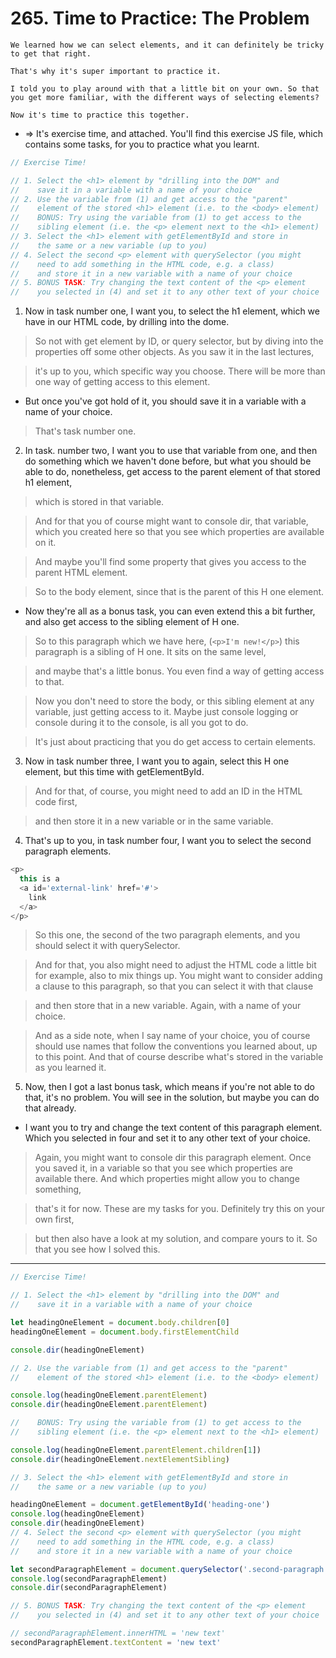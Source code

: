 # 265. Time to Practice: The Problem

```
We learned how we can select elements, and it can definitely be tricky to get that right.

That's why it's super important to practice it.

I told you to play around with that a little bit on your own. So that you get more familiar, with the different ways of selecting elements?

Now it's time to practice this together.
```

- => It's exercise time, and attached. You'll find this exercise JS file, which contains some tasks, for you to practice what you learnt.

```js
// Exercise Time!

// 1. Select the <h1> element by "drilling into the DOM" and
//    save it in a variable with a name of your choice
// 2. Use the variable from (1) and get access to the "parent"
//    element of the stored <h1> element (i.e. to the <body> element)
//    BONUS: Try using the variable from (1) to get access to the
//    sibling element (i.e. the <p> element next to the <h1> element)
// 3. Select the <h1> element with getElementById and store in
//    the same or a new variable (up to you)
// 4. Select the second <p> element with querySelector (you might
//    need to add something in the HTML code, e.g. a class)
//    and store it in a new variable with a name of your choice
// 5. BONUS TASK: Try changing the text content of the <p> element
//    you selected in (4) and set it to any other text of your choice
```

1. Now in task number one, I want you, to select the h1 element, which we have in our HTML code, by drilling into the dome.

> So not with get element by ID, or query selector, but by diving into the properties off some other objects. As you saw it in the last lectures,

> it's up to you, which specific way you choose. There will be more than one way of getting access to this element.

- But once you've got hold of it, you should save it in a variable with a name of your choice.

> That's task number one.

2. In task. number two, I want you to use that variable from one, and then do something which we haven't done before, but what you should be able to do, nonetheless, get access to the parent element of that stored h1 element,

> which is stored in that variable.

> And for that you of course might want to console dir, that variable, which you created here so that you see which properties are available on it.

> And maybe you'll find some property that gives you access to the parent HTML element.

> So to the body element, since that is the parent of this H one element.

- Now they're all as a bonus task, you can even extend this a bit further, and also get access to the sibling element of H one.

> So to this paragraph which we have here, (`<p>I'm new!</p>`) this paragraph is a sibling of H one. It sits on the same level,

> and maybe that's a little bonus. You even find a way of getting access to that.

> Now you don't need to store the body, or this sibling element at any variable, just getting access to it. Maybe just console logging or console during it to the console, is all you got to do.

> It's just about practicing that you do get access to certain elements.

3. Now in task number three, I want you to again, select this H one element, but this time with getElementById.

> And for that, of course, you might need to add an ID in the HTML code first,

> and then store it in a new variable or in the same variable.

4. That's up to you, in task number four, I want you to select the second paragraph elements.

```js
<p>
  this is a
  <a id='external-link' href='#'>
    link
  </a>
</p>
```

> So this one, the second of the two paragraph elements, and you should select it with querySelector.

> And for that, you also might need to adjust the HTML code a little bit for example, also to mix things up. You might want to consider adding a clause to this paragraph, so that you can select it with that clause

> and then store that in a new variable. Again, with a name of your choice.

> And as a side note, when I say name of your choice, you of course should use names that follow the conventions you learned about, up to this point. And that of course describe what's stored in the variable as you learned it.

5. Now, then I got a last bonus task, which means if you're not able to do that, it's no problem. You will see in the solution, but maybe you can do that already.

- I want you to try and change the text content of this paragraph element. Which you selected in four and set it to any other text of your choice.

> Again, you might want to console dir this paragraph element. Once you saved it, in a variable so that you see which properties are available there. And which properties might allow you to change something,

> that's it for now. These are my tasks for you. Definitely try this on your own first,

> but then also have a look at my solution, and compare yours to it. So that you see how I solved this.

---

```js
// Exercise Time!

// 1. Select the <h1> element by "drilling into the DOM" and
//    save it in a variable with a name of your choice

let headingOneElement = document.body.children[0]
headingOneElement = document.body.firstElementChild

console.dir(headingOneElement)

// 2. Use the variable from (1) and get access to the "parent"
//    element of the stored <h1> element (i.e. to the <body> element)

console.log(headingOneElement.parentElement)
console.dir(headingOneElement.parentElement)

//    BONUS: Try using the variable from (1) to get access to the
//    sibling element (i.e. the <p> element next to the <h1> element)

console.log(headingOneElement.parentElement.children[1])
console.dir(headingOneElement.nextElementSibling)

// 3. Select the <h1> element with getElementById and store in
//    the same or a new variable (up to you)

headingOneElement = document.getElementById('heading-one')
console.log(headingOneElement)
console.dir(headingOneElement)
// 4. Select the second <p> element with querySelector (you might
//    need to add something in the HTML code, e.g. a class)
//    and store it in a new variable with a name of your choice

let secondParagraphElement = document.querySelector('.second-paragraph')
console.log(secondParagraphElement)
console.dir(secondParagraphElement)

// 5. BONUS TASK: Try changing the text content of the <p> element
//    you selected in (4) and set it to any other text of your choice

// secondParagraphElement.innerHTML = 'new text'
secondParagraphElement.textContent = 'new text'
```
